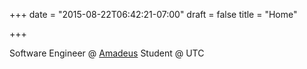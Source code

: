 +++
date = "2015-08-22T06:42:21-07:00"
draft = false
title = "Home"

+++

Software Engineer @ [Amadeus](http://www.amadeus.com)
Student @ UTC